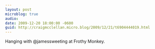 ```yaml
---
layout: post
microblog: true
audio: 
date: 2009-12-20 18:00:00 -0600
guid: http://craigmcclellan.micro.blog/2009/12/21/t6904444019.html
---
```

Hanging with @jamessweeting at Frothy Monkey.
